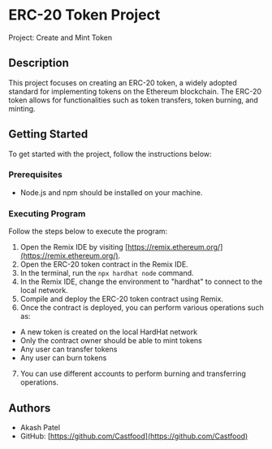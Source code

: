# ERC-20 Token Project
Project: Create and Mint Token

## Description

This project focuses on creating an ERC-20 token, a widely adopted standard for implementing tokens on the Ethereum blockchain. The ERC-20 token allows for functionalities such as token transfers, token burning, and minting.

## Getting Started

To get started with the project, follow the instructions below:

### Prerequisites

- Node.js and npm should be installed on your machine.

### Executing Program

Follow the steps below to execute the program:

1. Open the Remix IDE by visiting [https://remix.ethereum.org/](https://remix.ethereum.org/).
2. Open the ERC-20 token contract in the Remix IDE.
3. In the terminal, run the `npx hardhat node` command.
4. In the Remix IDE, change the environment to "hardhat" to connect to the local network.
5. Compile and deploy the ERC-20 token contract using Remix.
6. Once the contract is deployed, you can perform various operations such as:
  - A new token is created on the local HardHat network
  - Only the contract owner should be able to mint tokens
  - Any user can transfer tokens
  - Any user can burn tokens
7. You can use different accounts to perform burning and transferring operations.

## Authors

- Akash Patel
- GitHub: [https://github.com/Castfood](https://github.com/Castfood)
